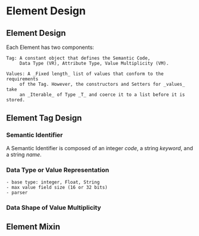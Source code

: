 # Element Design

## Element Design
Each Element has two components:

    Tag: A constant object that defines the Semantic Code,
         Data Type (VR), Attribute Type, Value Multiplicity (VM).
         
    Values: A _Fixed length_ list of values that conform to the requirements
         of the Tag. However, the constructors and Setters for _values_ take 
         an _Iterable_ of Type _T_ and coerce it to a list before it is stored.

## Element Tag Design

### Semantic Identifier

A Semantic Identifier is composed of an integer _code_, a string _keyword_, and 
a string _name_.

### Data Type or Value Representation

    - base type: integer, Float, String
    - max value field size (16 or 32 bits)
    - parser

### Data Shape of Value Multiplicity

## Element Mixin